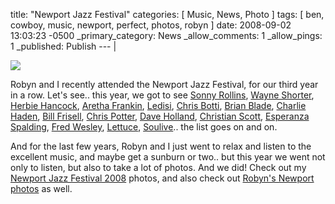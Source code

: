 title: "Newport Jazz Festival"
categories: [ Music, News, Photo ]
tags: [ ben, cowboy, music, newport, perfect, photos, robyn ]
date: 2008-09-02 13:03:23 -0500
_primary_category: News
_allow_comments: 1
_allow_pings: 1
_published: Publish
--- |

<div class="photo"><a href="http://benalman.com/photo/sets/72157606973254230/"><img src="http://farm4.static.flickr.com/3103/2802155746_b89e918995_t.jpg" /></a></div>

Robyn and I recently attended the Newport Jazz Festival, for our third year in a row. Let's see.. this year, we got to see <a href="http://benalman.com/photo/tags/sonnyrollins,newportjazzfestival/">Sonny Rollins</a>, <a href="http://benalman.com/photo/tags/wayneshorter,newportjazzfestival/">Wayne Shorter</a>, <a href="http://benalman.com/photo/tags/herbiehancock,newportjazzfestival/">Herbie Hancock</a>, <a href="http://benalman.com/photo/tags/arethafranklin,newportjazzfestival/">Aretha Frankin</a>, <a href="http://benalman.com/photo/tags/ledisi,newportjazzfestival/">Ledisi</a>, <a href="http://benalman.com/photo/2802156994/in/tag-chrisbotti,newportjazzfestival/">Chris Botti</a>, <a href="http://benalman.com/photo/2802154914/in/tag-brianblade,newportjazzfestival/">Brian Blade</a>, <a href="http://benalman.com/photo/2802156518/in/tag-charliehaden,newportjazzfestival/">Charlie Haden</a>, <a href="http://benalman.com/photo/tags/billfrisell,newportjazzfestival/">Bill Frisell</a>, <a href="http://benalman.com/photo/tags/chrispotter,newportjazzfestival/">Chris Potter</a>, <a href="http://benalman.com/photo/tags/daveholland,newportjazzfestival/">Dave Holland</a>, <a href="http://benalman.com/photo/tags/christianscott,newportjazzfestival/">Christian Scott</a>, <a href="http://benalman.com/photo/2814780523/in/tag-esperanzaspalding,newportjazzfestival/">Esperanza Spalding</a>, <a href="http://benalman.com/photo/2815632942/in/tag-fredwesley,newportjazzfestival/">Fred Wesley</a>, <a href="http://benalman.com/photo/2802158972/in/tag-lettuce,newportjazzfestival/">Lettuce</a>, <a href="http://benalman.com/photo/tags/soulive,newportjazzfestival/">Soulive</a>.. the list goes on and on.

And for the last few years, Robyn and I just went to relax and listen to the excellent music, and maybe get a sunburn or two.. but this year we went not only to listen, but also to take a lot of photos. And we did! Check out my <a href="http://benalman.com/photo/sets/72157606973254230/">Newport Jazz Festival 2008</a> photos, and also check out <a href="http://flickr.com/photos/robynalman/sets/72157606957374231/">Robyn's Newport photos</a> as well.


